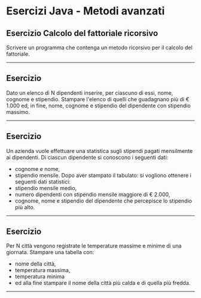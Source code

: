 # Esercizi Java - Metodi avanzati


## Esercizio  Calcolo del fattoriale ricorsivo

Scrivere un programma che contenga un metodo
ricorsivo per il calcolo del fattoriale.



---

## Esercizio

Dato un elenco di N dipendenti inserire, per ciascuno di essi, nome, cognome e stipendio.
Stampare l'elenco di quelli che guadagnano più di € 1.000 ed, in fine, nome, cognome e
stipendio del dipendente con stipendio massimo.

---

## Esercizio

Un azienda vuole effettuare una statistica sugli stipendi pagati mensilmente ai dipendenti. Di
ciascun dipendente si conoscono i seguenti dati:
* cognome e nome,
* stipendio mensile.
Dopo aver stampato il tabulato:
si vogliono ottenere i seguenti dati statistici:
* stipendio mensile medio,
* numero dipendenti con stipendio mensile maggiore di € 2.000,
* cognome, nome e stipendio del dipendente che percepisce lo stipendio più alto.

---

## Esercizio

Per N città vengono registrate le temperature massime e minime di una giornata.
Stampare una tabella con:

* nome della città,
* temperatura massima,
* temperatura minima
* ed alla fine stampare il nome della città più calda e di quella più fredda.

---

